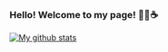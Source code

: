 ### Hello! Welcome to my page! 👋😄☕

[![My github stats](https://github-readme-stats.vercel.app/api?username=bklimey)](https://github.com/anuraghazra/github-readme-stats)

<!--
**bklimey/bklimey** is a ✨ _special_ ✨ repository because its `README.md` (this file) appears on your GitHub profile.

Here are some ideas to get you started:

- 🔭 I’m currently working on ...
- 🌱 I’m currently learning ...
- 👯 I’m looking to collaborate on ...
- 🤔 I’m looking for help with ...
- 💬 Ask me about ...
- 📫 How to reach me: ...
- 😄 Pronouns: ...
- ⚡ Fun fact: ...
-->
